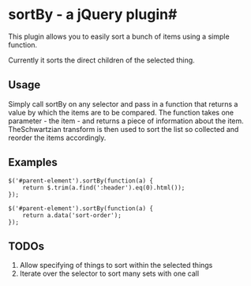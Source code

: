 # sortBy - a jQuery plugin#


This plugin allows you to easily sort a bunch of items using a simple function.

Currently it sorts the direct children of the selected thing.

## Usage

Simply call sortBy on any selector and pass in a function that returns a value
by which the items are to be compared. The function takes one parameter - the
item - and returns a piece of information about the item. TheSchwartzian
transform is then used to sort the list so collected and reorder the items
accordingly.

## Examples

    $('#parent-element').sortBy(function(a) {
		return $.trim(a.find(':header').eq(0).html());
	});

	$('#parent-element').sortBy(function(a) {
		return a.data('sort-order');
	});

## TODOs

1. Allow specifying of things to sort within the selected things
2. Iterate over the selector to sort many sets with one call
